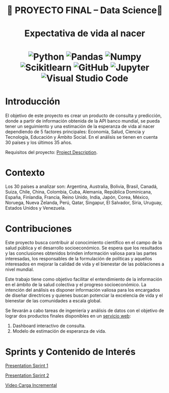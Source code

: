 

<h1 align=center>  🚀 PROYECTO FINAL – Data Science🚀 </h1>
<h1 align=center> Expectativa de vida al nacer </h1>

<h1 align=center>
  
![Python](https://img.shields.io/badge/-Python-333333?style=flat&logo=python)
![Pandas](https://img.shields.io/badge/-Pandas-333333?style=flat&logo=pandas)
![Numpy](https://img.shields.io/badge/-Numpy-333333?style=flat&logo=numpy)
![Scikitlearn](https://img.shields.io/badge/-Scikitlearn-333333?style=flat&logo=scikitlearn)
![GitHub](https://img.shields.io/badge/-GitHub-333333?style=flat&logo=github)
![Jupyter](https://img.shields.io/badge/-Jupyter-333333?style=flat&logo=jupyter)
![Visual Studio Code](https://img.shields.io/badge/-Visual%20Studio%20Code-333333?style=flat&logo=visual-studio-code&logoColor=007ACC)
  
# **Introducción** 

El objetivo de este proyecto es crear un producto de consulta y predicción, donde a partir de información obtenida de la API banco mundial, se pueda tener un seguimiento y una estimación de la esperanza de vida al nacer dependiendo de 5 factores principales: Economía, Salud, Ciencia y Tecnología, Educación y Ámbito Social. En el análisis se tienen en cuenta 30 países y los últimos 35 años. 

Requisitos del proyecto: [Project Description](https://github.com/soyHenry/PF_DS/blob/PART-TIME/Proyectos/esperanza_vida.md).

# **Contexto**

Los 30 países a analizar son: Argentina, Australia, Bolivia, Brasil, Canadá, Suiza, Chile, China, Colombia, Cuba, Alemania, República Dominicana, España, Finlandia, Francia, Reino Unido, India, Japón, Corea, México, Noruega, Nueva Zelanda, Perú, Qatar, Singapur, El Salvador, Siria, Uruguay, Estados Unidos y Venezuela.

# **Contribuciones**

Este proyecto busca contribuir al conocimiento científico en el campo de la salud pública y el desarrollo socioeconómico. Se espera que los resultados y las conclusiones obtenidos brinden información valiosa para las partes interesadas, los responsables de la formulación de políticas y aquellos interesados en mejorar la calidad de vida y el bienestar de las poblaciones a nivel mundial.

Este trabajo tiene como objetivo facilitar el entendimiento de la información en el ámbito de la salud colectiva y el progreso socioeconómico. La intención del análisis es disponer información valiosa para los encargados de diseñar directrices y quienes buscan potenciar la excelencia de vida y el bienestar de las comunidades a escala global.

Se llevarán a cabo tareas de ingeniería y análisis de datos con el objetivo de lograr dos productos finales disponibles en un [servicio web](http://www.planyourage.site/):

1.	Dashboard interactivo de consulta.
2.	Modelo de estimación de esperanza de vida. 

# **Sprints y Contenido de Interés**

[Presentation Sprint 1](https://docs.google.com/presentation/d/1pUb3gqkp1Wir2-lxi2QUxNd-KVuYR7iF1GJpuHLuXmk/edit?usp=sharing)

[Presentation Sprint 2](https://docs.google.com/presentation/d/1F_wdeTkU0gY0QMIVMa2L5YlaUPRAYAv0Ixwla1Bgliw/edit?usp=sharing)


[Video Carga Incremental](https://drive.google.com/file/d/1JNPeSrHK4xp8YUxo0ensJmAqQNl7OTgf/view?usp=sharing)

